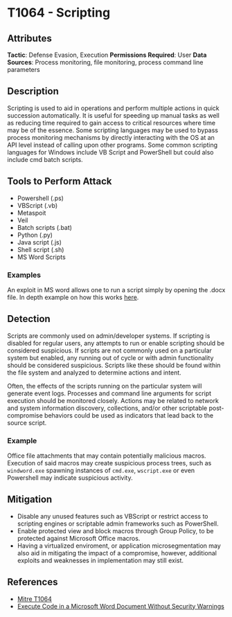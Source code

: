 # T1064 - Scripting

## Attributes
**Tactic**: Defense Evasion, Execution
**Permissions Required**: User
**Data Sources**: Process monitoring, file monitoring, process command line parameters

## Description
Scripting is used to aid in operations and perform multiple actions in quick succession automatically. It is useful for speeding up manual tasks as well as reducing time required to gain access to critical resources where time may be of the essence. Some scripting languages may be used to bypass process monitoring mechanisms by directly interacting with the OS at an API level instead of calling upon other programs. Some common scripting languages for Windows include VB Script and PowerShell but could also include cmd batch scripts.

## Tools to Perform Attack
- Powershell (.ps)
- VBScript (.vb)
- Metaspoit
- Veil 
- Batch scripts (.bat)
- Python (.py)
- Java script (.js)
- Shell script (.sh)
- MS Word Scripts

### Examples
An exploit in MS word allows one to run a script simply by opening the .docx file.
In depth example on how this works [here](https://null-byte.wonderhowto.com/how-to/execute-code-microsoft-word-document-without-security-warnings-0180495/).

## Detection
Scripts are commonly used on admin/developer systems. If scripting is disabled for regular users, any attempts to run or enable scripting should be considered suspicious. If scripts are not commonly used on a particular system but enabled, any running out of cycle or with admin functionality should be considered suspicious. Scripts like these should be found within the file system and analyzed to determine actions and intent. 

Often, the effects of the scripts running on the particular system will generate event logs. Processes and command line arguments for script execution should be monitored closely. Actions may be related to network and system information discovery, collections, and/or other scriptable post-compromise behaviors could be used as indicators that lead back to the source script.

### Example
Office file attachments that may contain potentially malicious macros. Execution of said macros may create suspicious process trees, such as `windword.exe` spawning instances of `cmd.exe`, `wscript.exe` or even Powershell may indicate suspicious activity.

## Mitigation
- Disable any unused features such as VBScript or restrict access to scripting engines or scriptable admin frameworks such as PowerShell.
- Enable protected view and block macros through Group Policy, to be protected against Microsoft Office macros. 
- Having a virtualized enviroment, or application microsegmentation may also aid in mitigating the impact of a compromise, however, additional exploits and weaknesses in implementation may still exist.

## References
- [Mitre T1064](https://attack.mitre.org/techniques/T1064/)
- [Execute Code in a Microsoft Word Document Without Security Warnings](https://null-byte.wonderhowto.com/how-to/execute-code-microsoft-word-document-without-security-warnings-0180495/)
